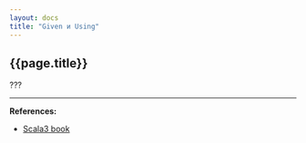 ```yaml
---
layout: docs
title: "Given и Using"
---
```


## {{page.title}}

???


---

**References:**
- [Scala3 book](https://docs.scala-lang.org/scala3/book/ca-given-using-clauses.html)
